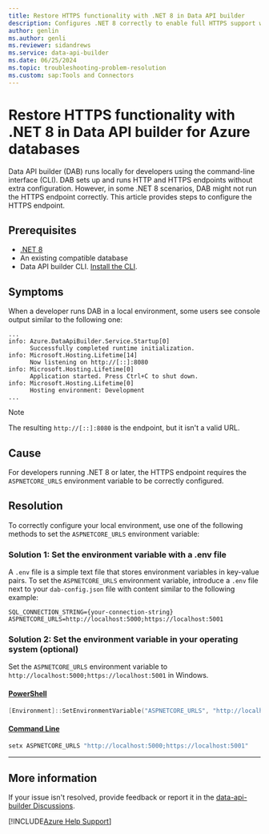 ```yaml
---
title: Restore HTTPS functionality with .NET 8 in Data API builder
description: Configures .NET 8 correctly to enable full HTTPS support when using Data API builder for Azure databases.
author: genlin
ms.author: genli
ms.reviewer: sidandrews
ms.service: data-api-builder
ms.date: 06/25/2024
ms.topic: troubleshooting-problem-resolution
ms.custom: sap:Tools and Connectors
---
```


# Restore HTTPS functionality with .NET 8 in Data API builder for Azure databases

Data API builder (DAB) runs locally for developers using the command-line interface (CLI). DAB sets up and runs HTTP and HTTPS endpoints without extra configuration. However, in some .NET 8 scenarios, DAB might not run the HTTPS endpoint correctly. This article provides steps to configure the HTTPS endpoint.

## Prerequisites

- [.NET 8](https://dotnet.microsoft.com/download/dotnet/8.0)
- An existing compatible database
- Data API builder CLI. [Install the CLI](/azure/data-api-builder/how-to-install-cli).

## Symptoms

When a developer runs DAB in a local environment, some users see console output similar to the following one:

```output
...
info: Azure.DataApiBuilder.Service.Startup[0]
      Successfully completed runtime initialization.
info: Microsoft.Hosting.Lifetime[14]
      Now listening on http://[::]:8080
info: Microsoft.Hosting.Lifetime[0]
      Application started. Press Ctrl+C to shut down.
info: Microsoft.Hosting.Lifetime[0]
      Hosting environment: Development
...
```

> [!NOTE]
> The resulting `http://[::]:8080` is the endpoint, but it isn't a valid URL.

## Cause

For developers running .NET 8 or later, the HTTPS endpoint requires the `ASPNETCORE_URLS` environment variable to be correctly configured.

## Resolution

To correctly configure your local environment, use one of the following methods to set the `ASPNETCORE_URLS` environment variable:

### Solution 1: Set the environment variable with a .env file

A `.env` file is a simple text file that stores environment variables in key-value pairs. To set the `ASPNETCORE_URLS` environment variable, introduce a `.env` file next to your `dab-config.json` file with content similar to the following example:

```env
SQL_CONNECTION_STRING={your-connection-string}
ASPNETCORE_URLS=http://localhost:5000;https://localhost:5001
```

### Solution 2: Set the environment variable in your operating system (optional)

Set the `ASPNETCORE_URLS` environment variable to `http://localhost:5000;https://localhost:5001` in Windows.

#### [PowerShell](#tab/powershell)

```powershell
[Environment]::SetEnvironmentVariable("ASPNETCORE_URLS", "http://localhost:5000;https://localhost:5001", "User")
```

#### [Command Line](#tab/command-line)

```cmd
setx ASPNETCORE_URLS "http://localhost:5000;https://localhost:5001"
```

---

## More information

If your issue isn't resolved, provide feedback or report it in the [data-api-builder Discussions](https://github.com/azure/data-api-builder/discussions).

[!INCLUDE[Azure Help Support](../../includes/azure-help-support.md)]
